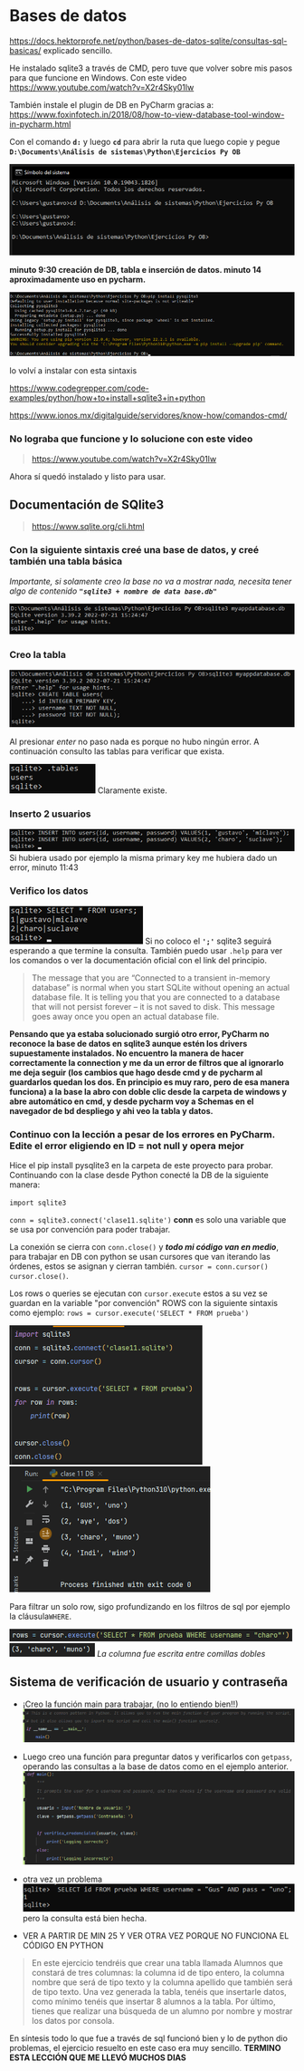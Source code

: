 # Bases de datos
<https://docs.hektorprofe.net/python/bases-de-datos-sqlite/consultas-sql-basicas/> explicado sencillo.

He instalado sqlite3 a través de CMD, pero tuve que volver sobre mis pasos para que funcione en Windows.
Con este video <https://www.youtube.com/watch?v=X2r4Sky01lw>

También instale el plugin de DB en PyCharm gracias a:
<https://www.foxinfotech.in/2018/08/how-to-view-database-tool-window-in-pycharm.html>

Con el comando **`d:`** y luego **`cd`** para abrir la ruta que luego copie y pegue
**`D:\Documents\Análisis de sistemas\Python\Ejercicios Py OB`**

![img_27.png](img_27.png)

**minuto 9:30 creación de DB, tabla e inserción de datos. minuto 14 aproximadamente uso en pycharm.**

![img_28.png](img_28.png)

lo volví a instalar con esta sintaxis

<https://www.codegrepper.com/code-examples/python/how+to+install+sqlite3+in+python>

<https://www.ionos.mx/digitalguide/servidores/know-how/comandos-cmd/>

### No lograba que funcione y lo solucione con este video

> <https://www.youtube.com/watch?v=X2r4Sky01lw>

Ahora sí quedó instalado y listo para usar.

## Documentación de SQlite3

> <https://www.sqlite.org/cli.html>

### Con la siguiente sintaxis creé una base de datos, y creé también una tabla básica

*Importante, si solamente creo la base no va a mostrar nada, necesita tener algo de contenido*
***`"sqlite3 + nombre de data base.db"`***

![img_29.png](img_29.png)

### Creo la tabla

![img_30.png](img_30.png)

Al presionar *enter* no paso nada es porque no hubo ningún error. A continuación consulto las tablas para verificar
que exista.

![img_31.png](img_31.png) Claramente existe.

### Inserto 2 usuarios

![img_32.png](img_32.png)
Si hubiera usado por ejemplo la misma primary key me hubiera dado un error, minuto 11:43

### Verifico los datos

![img_33.png](img_33.png) Si no coloco el **`';'`** sqlite3 seguirá esperando a que termine la consulta.
También puedo usar `.help` para ver los comandos o ver la documentación oficial con el link del principio.

> The message that you are “Connected to a transient in-memory database” is normal when you start SQLite without
> opening an actual database file. It is telling you that you are connected to a database that will not persist forever
> – it is not saved to disk. This message goes away once you open an actual database file.

**Pensando que ya estaba solucionado surgió otro error, PyCharm no reconoce la base de datos en sqlite3 aunque estén
los drivers supuestamente instalados. No encuentro la manera de hacer correctamente la connection y me da un error de
filtros que al ignorarlo me deja seguir (los cambios que hago desde cmd y de pycharm al guardarlos quedan los dos.
En principio es muy raro, pero de esa manera funciona) a la base la abro con doble clic desde la carpeta de windows y
abre automático en cmd, y desde pycharm voy a Schemas en el navegador de bd despliego y ahi veo la tabla y datos.**

### Continuo con la lección a pesar de los errores en PyCharm. Edite el error eligiendo en ID = not null y opera mejor

Hice el pip install pysqlite3 en la carpeta de este proyecto para probar. Continuando con la clase desde Python conecté
la DB de la siguiente manera:

``import sqlite3``

``conn = sqlite3.connect('clase11.sqlite')``
**conn** es solo una variable que se usa por convención para poder trabajar.

La conexión se cierra con `conn.close()` y ***todo mi código van en medio***, para trabajar en DB con python se usan cursores
que van iterando las órdenes, estos se asignan y cierran también. `cursor = conn.cursor()`
`cursor.close()`.

Los rows o queries se ejecutan con `cursor.execute` estos a su vez se guardan en la variable "por convención" ROWS
con la siguiente sintaxis como ejemplo: `rows = cursor.execute('SELECT * FROM prueba')`

![img_34.png](img_34.png)  ![img_35.png](img_35.png)

Para filtrar un solo row, sigo profundizando en los filtros de sql por ejemplo la cláusula`WHERE`.

![img_36.png](img_36.png)  ![img_37.png](img_37.png) *La columna fue escrita entre comillas dobles*

## Sistema de verificación de usuario y contraseña

* ¡Creo la función main para trabajar, (no lo entiendo bien!!)
![img_38.png](img_38.png)


* Luego creo una función para preguntar datos y verificarlos con `getpass`, operando las consultas a la base de datos 
como en el ejemplo anterior.
![img_39.png](img_39.png)

* otra vez un problema ![img_40.png](img_40.png) pero la consulta está bien hecha.
* VER A PARTIR DE MIN 25 Y VER OTRA VEZ PORQUE NO FUNCIONA EL CÓDIGO EN PYTHON

> En este ejercicio tendréis que crear una tabla llamada Alumnos que constará de tres columnas: la columna id de 
> tipo entero, la columna nombre que será de tipo texto y la columna apellido que también será de tipo texto.
Una vez generada la tabla, tenéis que insertarle datos, como mínimo tenéis que insertar 8 alumnos a la tabla.
Por último, tienes que realizar una búsqueda de un alumno por nombre y mostrar los datos por consola.

En síntesis todo lo que fue a través de sql funcionó bien y lo de python dio problemas, el ejercicio resuelto en este 
caso era muy sencillo. **TERMINO ESTA LECCIÓN QUE ME LLEVÓ MUCHOS DIAS**
